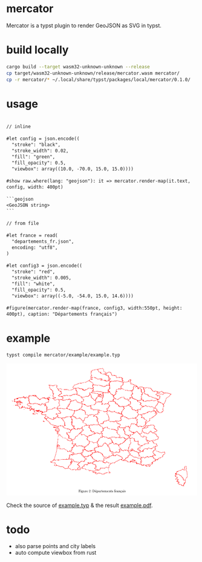 # mercator

Mercator is a typst plugin to render GeoJSON as SVG in typst.

# build locally

```sh
cargo build --target wasm32-unknown-unknown --release 
cp target/wasm32-unknown-unknown/release/mercator.wasm mercator/
cp -r mercator/* ~/.local/share/typst/packages/local/mercator/0.1.0/
```

# usage

````typst

// inline

#let config = json.encode((
  "stroke": "black",
  "stroke_width": 0.02,
  "fill": "green",
  "fill_opacity": 0.5,
  "viewbox": array((10.0, -70.0, 15.0, 15.0))))

#show raw.where(lang: "geojson"): it => mercator.render-map(it.text, config, width: 400pt)

```geojson
<GeoJSON string>
```

// from file

#let france = read(
  "departements_fr.json",
  encoding: "utf8",
)

#let config3 = json.encode((
  "stroke": "red",
  "stroke_width": 0.005,
  "fill": "white",
  "fill_opacity": 0.5,
  "viewbox": array((-5.0, -54.0, 15.0, 14.6))))

#figure(mercator.render-map(france, config3, width:550pt, height: 400pt), caption: "Départements français")
````

# example

```sh
typst compile mercator/example/example.typ
```

![french map](mercator/example/french_map.png)

Check the source of [example.typ](mercator/example/example.typ) & the result [example.pdf](mercator/example/example.pdf).

# todo 
* also parse points and city labels
* auto compute viewbox from rust